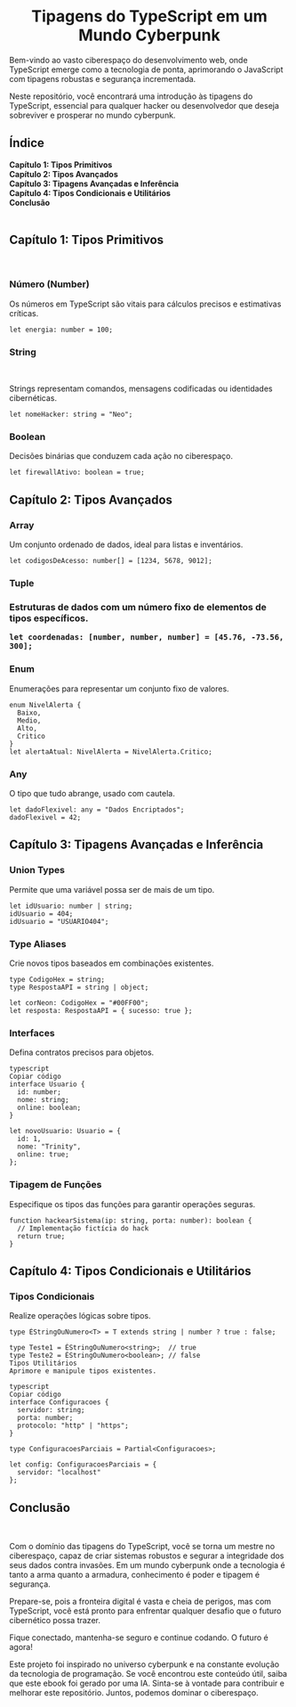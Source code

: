 <div align="center">
  <h1>Tipagens do TypeScript em um Mundo Cyberpunk</h1>
</div>  

<p></p>Bem-vindo ao vasto ciberespaço do desenvolvimento web, onde TypeScript emerge como a tecnologia de ponta, aprimorando o JavaScript com tipagens robustas e segurança incrementada.</p>
<p> Neste repositório, você encontrará uma introdução às tipagens do TypeScript, essencial para qualquer hacker ou desenvolvedor que deseja sobreviver e prosperar no mundo cyberpunk.</p>


<h2>Índice</h2>
<b>Capítulo 1: Tipos Primitivos</b></br>
<b>Capítulo 2: Tipos Avançados</b></br>
<b>Capítulo 3: Tipagens Avançadas e Inferência</b></br>
<b>Capítulo 4: Tipos Condicionais e Utilitários</b></br>
<b>Conclusão</b>
</br></br>
<h2>Capítulo 1: Tipos Primitivos</h2></br>
<h3>Número (Number)</h3>
<p>Os números em TypeScript são vitais para cálculos precisos e estimativas críticas.</p>

```
let energia: number = 100;
```
<h3>String</h3></br>
<p>Strings representam comandos, mensagens codificadas ou identidades cibernéticas.</p>

```
let nomeHacker: string = "Neo";
```

<h3>Boolean</h3>
<p>Decisões binárias que conduzem cada ação no ciberespaço.</p>

```
let firewallAtivo: boolean = true;
```

<h2>Capítulo 2: Tipos Avançados</h2>
<h3>Array</h3>
<p>Um conjunto ordenado de dados, ideal para listas e inventários.</p>

```
let codigosDeAcesso: number[] = [1234, 5678, 9012];
```

<h3>Tuple<h3>
<p>Estruturas de dados com um número fixo de elementos de tipos específicos.</p>

 ```
let coordenadas: [number, number, number] = [45.76, -73.56, 300];
```

<h3>Enum</h3>
<p>Enumerações para representar um conjunto fixo de valores.</p>

```
enum NivelAlerta {
  Baixo,
  Medio,
  Alto,
  Critico
}
let alertaAtual: NivelAlerta = NivelAlerta.Critico;
```

<h3>Any</h3>
<p>O tipo que tudo abrange, usado com cautela.</p>

```
let dadoFlexivel: any = "Dados Encriptados";
dadoFlexivel = 42;
```

<h2>Capítulo 3: Tipagens Avançadas e Inferência</h2>
<h3>Union Types</h3>
<p>Permite que uma variável possa ser de mais de um tipo.</p>

```
let idUsuario: number | string;
idUsuario = 404;
idUsuario = "USUARIO404";
```

<h3>Type Aliases</h3>
<p>Crie novos tipos baseados em combinações existentes.</p>

```
type CodigoHex = string;
type RespostaAPI = string | object;

let corNeon: CodigoHex = "#00FF00";
let resposta: RespostaAPI = { sucesso: true };
```

<h3>Interfaces</h3>
<p>Defina contratos precisos para objetos.</p>

```
typescript
Copiar código
interface Usuario {
  id: number;
  nome: string;
  online: boolean;
}

let novoUsuario: Usuario = {
  id: 1,
  nome: "Trinity",
  online: true;
};
```

<h3>Tipagem de Funções</h3>
<p>Especifique os tipos das funções para garantir operações seguras.</p>

```
function hackearSistema(ip: string, porta: number): boolean {
  // Implementação fictícia do hack
  return true;
}
```

<h2>Capítulo 4: Tipos Condicionais e Utilitários</h2>
<h3>Tipos Condicionais</h3>
<p>Realize operações lógicas sobre tipos.</p>

```
type ÉStringOuNumero<T> = T extends string | number ? true : false;

type Teste1 = ÉStringOuNumero<string>;  // true
type Teste2 = ÉStringOuNumero<boolean>; // false
Tipos Utilitários
Aprimore e manipule tipos existentes.

typescript
Copiar código
interface Configuracoes {
  servidor: string;
  porta: number;
  protocolo: "http" | "https";
}

type ConfiguracoesParciais = Partial<Configuracoes>;

let config: ConfiguracoesParciais = {
  servidor: "localhost"
};
```

<h2>Conclusão</h2><br>
<p>Com o domínio das tipagens do TypeScript, você se torna um mestre no ciberespaço, capaz de criar sistemas robustos e segurar a integridade dos seus dados contra invasões. Em um mundo cyberpunk onde a tecnologia é tanto a arma quanto a armadura, conhecimento é poder e tipagem é segurança.</p>

<p>Prepare-se, pois a fronteira digital é vasta e cheia de perigos, mas com TypeScript, você está pronto para enfrentar qualquer desafio que o futuro cibernético possa trazer.</p>

<p>Fique conectado, mantenha-se seguro e continue codando. O futuro é agora!</p>

<p>Este projeto foi inspirado no universo cyberpunk e na constante evolução da tecnologia de programação. Se você encontrou este conteúdo útil, saiba que este ebook foi gerado por uma IA. Sinta-se à vontade para contribuir e melhorar este repositório. Juntos, podemos dominar o ciberespaço.</p>


